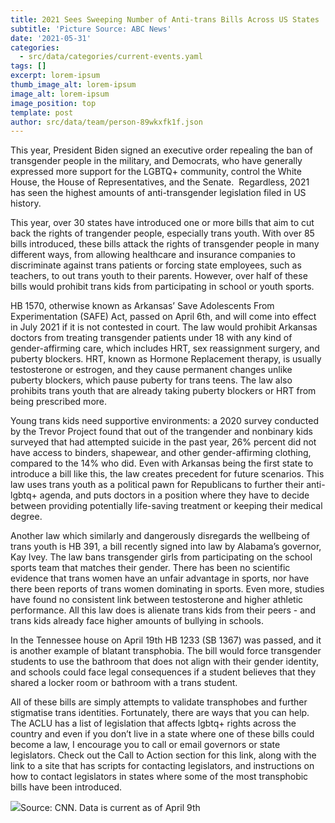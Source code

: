 ```yaml
---
title: 2021 Sees Sweeping Number of Anti-trans Bills Across US States
subtitle: 'Picture Source: ABC News'
date: '2021-05-31'
categories:
  - src/data/categories/current-events.yaml
tags: []
excerpt: lorem-ipsum
thumb_image_alt: lorem-ipsum
image_alt: lorem-ipsum
image_position: top
template: post
author: src/data/team/person-89wkxfk1f.json
---
```

This year, President Biden signed an executive order repealing the ban of transgender people in the military, and Democrats, who have generally expressed more support for the LGBTQ+ community, control the White House, the House of Representatives, and the Senate.  Regardless, 2021 has seen the highest amounts of anti-transgender legislation filed in US history.

This year, over 30 states have introduced one or more bills that aim to cut back the rights of trangender people, especially trans youth. With over 85 bills introduced, these bills attack the rights of transgender people in many different ways, from allowing healthcare and insurance companies to discriminate against trans patients or forcing state employees, such as teachers, to out trans youth to their parents. However, over half of these bills would prohibit trans kids from participating in school or youth sports.

HB 1570, otherwise known as Arkansas’ Save Adolescents From Experimentation (SAFE) Act, passed on April 6th, and will come into effect in July 2021 if it is not contested in court. The law would prohibit Arkansas doctors from treating transgender patients under 18 with any kind of gender-affirming care, which includes HRT, sex reassignment surgery, and puberty blockers. HRT, known as Hormone Replacement therapy, is usually testosterone or estrogen, and they cause permanent changes unlike puberty blockers, which pause puberty for trans teens. The law also prohibits trans youth that are already taking puberty blockers or HRT from being prescribed more. 

Young trans kids need supportive environments: a 2020 survey conducted by the Trevor Project found that out of the trangender and nonbinary kids surveyed that had attempted suicide in the past year, 26% percent did not have access to binders, shapewear, and other gender-affirming clothing, compared to the 14% who did. Even with Arkansas being the first state to introduce a bill like this, the law creates precedent for future scenarios. This law uses trans youth as a political pawn for Republicans to further their anti-lgbtq+ agenda, and puts doctors in a position where they have to decide between providing potentially life-saving treatment or keeping their medical degree.

Another law which similarly and dangerously disregards the wellbeing of trans youth is HB 391, a bill recently signed into law by Alabama’s governor, Kay Ivey. The law bans transgender girls from participating on the school sports team that matches their gender. There has been no scientific evidence that trans women have an unfair advantage in sports, nor have there been reports of trans women dominating in sports. Even more, studies have found no consistent link between testosterone and higher athletic performance. All this law does is alienate trans kids from their peers - and trans kids already face higher amounts of bullying in schools.

In the Tennessee house on April 19th HB 1233 (SB 1367) was passed, and it is another example of blatant transphobia. The bill would force transgender students to use the bathroom that does not align with their gender identity, and schools could face legal consequences if a student believes that they shared a locker room or bathroom with a trans student.

All of these bills are simply attempts to validate transphobes and further stigmatise trans identities. Fortunately, there are ways that you can help. The ACLU has a list of legislation that affects lgbtq+ rights across the country and even if you don’t live in a state where one of these bills could become a law, I encourage you to call or email governors or state legislators. Check out the Call to Action section for this link, along with the link to a site that has scripts for contacting legislators, and instructions on how to contact legislators in states where some of the most transphobic bills have been introduced.

![](https://lh6.googleusercontent.com/pa\_5irg7149lMCeSbHSkeEBDw7WDHyt5toXV2gfJ1\_mSUwYkxw-ydPaXWGdyKlYYtJ1P74KvFnVr-mRB_mBOR2Qt_xuMR-VId18BsiFhQgzDPc36sDgoJIla4xZ6HJhDOj5HaJNK)Source: CNN. Data is current as of April 9th
